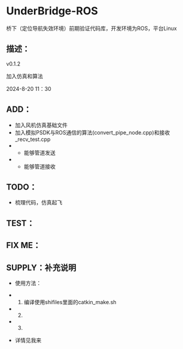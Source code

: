 # UnderBridge-ROS
桥下（定位导航失效环境）前期验证代码库，开发环境为ROS，平台Linux

## 描述： 
 v0.1.2

 加入仿真和算法

 2024-8-20 11：30 

## ADD：
 - 加入风机仿真基础文件
 - 加入模拟PSDK与ROS通信的算法(convert_pipe_node.cpp)和接收_recv_test.cpp
 - - 能够管道发送
 - - 能够管道接收

## TODO：
 - 梳理代码，仿真起飞

## TEST：

## FIX ME：

## SUPPLY：补充说明
- 使用方法：
 - 1. 编译使用shifiles里面的catkin_make.sh
 - 2. 
 - 3. 

- 详情见我来